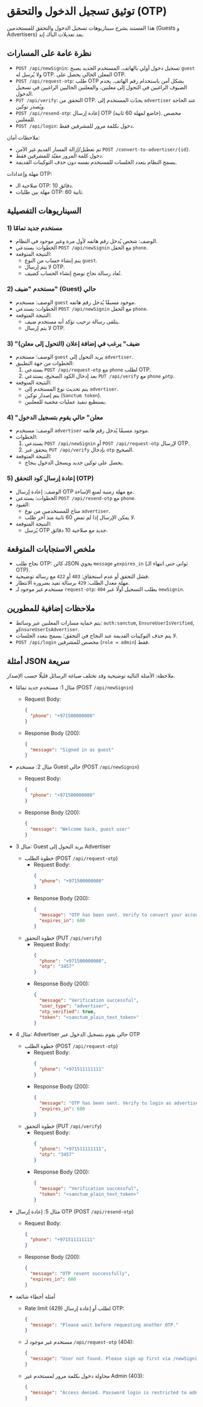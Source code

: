 # توثيق تسجيل الدخول والتحقق (OTP)

هذا المستند يشرح سيناريوهات تسجيل الدخول والتحقق للمستخدمين (Guests و Advertisers) بعد تعديلات الباك إند.

## نظرة عامة على المسارات
- `POST /api/newSignin`: تسجيل دخول أولي بالهاتف. المستخدم الجديد يصبح `guest` ولا يُرسل له OTP. المعلن الحالي يحصل على OTP.
- `POST /api/request-otp`: طلب OTP بشكل آمن باستخدام رقم الهاتف. يخدم الضيوف الراغبين في التحول إلى معلنين، والمعلنين الحاليين الراغبين في تسجيل الدخول.
- `PUT /api/verify`: التحقق من OTP. يحدّث المستخدم إلى `advertiser` عند الحاجة ويُصدر توكين.
- `POST /api/resend-otp`: إعادة إرسال OTP (خاضع لمهلة 60 ثانية). مخصص للمعلنين.
- `POST /api/login`: دخول بكلمة مرور للمشرفين فقط.

ملاحظات أمان:
- تم تعطيل/إزالة المسار القديم غير الآمن `POST /convert-to-advertiser/{id}`.
- دخول كلمة المرور مقيّد للمشرفين فقط.
- يسمح النظام بتعدد الجلسات للمستخدم نفسه دون حذف التوكينات القديمة.

مهلة وإعدادات OTP:
- صلاحية الـ OTP: 10 دقائق.
- مهلة بين طلبات OTP: 60 ثانية.

## السيناريوهات التفصيلية

### 1) مستخدم جديد تمامًا
- الوصف: شخص يُدخل رقم هاتفه لأول مرة وغير موجود في النظام.
- الخطوات: يستدعي `POST /api/newSignin` مع الحقل `phone`.
- النتيجة المتوقعة:
  - يتم إنشاء حساب من النوع `guest`.
  - لا يتم إرسال OTP.
  - تُعاد رسالة نجاح توضح إنشاء الحساب كضيف.

### 2) مستخدم "ضيف" (Guest) حالي
- الوصف: مستخدم `guest` موجود مسبقًا يُدخل رقم هاتفه.
- الخطوات: يستدعي `POST /api/newSignin` مع الحقل `phone`.
- النتيجة المتوقعة:
  - يتلقى رسالة ترحيب تؤكد أنه مستخدم ضيف.
  - لا يتم إرسال OTP.

### 3) "ضيف" يرغب في إضافة إعلان (التحول إلى معلن)
- الوصف: مستخدم `guest` يريد التحول إلى `advertiser`.
- الخطوات من جهة التطبيق:
  1. يستدعي `POST /api/request-otp` مع `phone` لطلب OTP.
  2. بعد إدخال الكود الصحيح، يستدعي `PUT /api/verify` مع `phone` و`otp`.
- النتيجة المتوقعة:
  - يتم تحديث نوع المستخدم إلى `advertiser`.
  - يتم إصدار توكين (`Sanctum token`).
  - يستطيع تنفيذ عمليات محمية للمعلنين.

### 4) "معلن" حالي يقوم بتسجيل الدخول
- الوصف: مستخدم `advertiser` موجود مسبقًا يُدخل رقم هاتفه.
- الخطوات:
  1. يستدعي `POST /api/newSignin` أو `POST /api/request-otp` لإرسال OTP.
  2. يتحقق عبر `PUT /api/verify` بإدخال `otp` الصحيح.
- النتيجة المتوقعة:
  - يحصل على توكين جديد ويسجل الدخول بنجاح.

### 5) إعادة إرسال كود التحقق (OTP)
- الوصف: إعادة إرسال OTP مع مهلة زمنية لمنع الإساءة.
- الخطوات: يستدعي `POST /api/resend-otp` مع `phone`.
- القيود:
  - متاح للمستخدمين من نوع `advertiser`.
  - لا يمكن الإرسال إذا لم تمضِ 60 ثانية منذ آخر طلب.
- النتيجة المتوقعة:
  - يُرسل OTP جديد مع صلاحية 10 دقائق.

## ملخص الاستجابات المتوقعة
- نجاح طلب OTP: كائن JSON يحوي `message` و`expires_in` (ثواني حتى انتهاء الـ OTP).
- فشل التحقق أو عدم استحقاق: `403` أو `422` مع رسالة توضيحية.
- مهلة معدل الطلب: `429` برسالة تفيد بضرورة الانتظار.
- مستخدم غير موجود لـ `request-otp`: `404` يطلب التسجيل أولًا عبر `newSignin`.

## ملاحظات إضافية للمطورين
- يتم حماية مسارات المعلنين عبر وسائط: `auth:sanctum`, `EnsureUserIsVerified`, و`EnsureUserIsAdvertiser`.
- لا يتم حذف التوكينات القديمة عند النجاح في التحقق؛ يسمح بتعدد الجلسات.
- `POST /api/login` مخصص للمشرفين (`role = admin`) فقط.

## أمثلة JSON سريعة
ملاحظة: الأمثلة التالية توضيحية وقد تختلف صياغة الرسائل قليلًا حسب الإصدار.

- مثال 1: مستخدم جديد تمامًا (POST `/api/newSignin`)
  - Request Body:
    ```json
    {
      "phone": "+971500000000"
    }
    ```
  - Response Body (200):
    ```json
    {
      "message": "Signed in as guest"
    }
    ```

- مثال 2: مستخدم Guest حالي (POST `/api/newSignin`)
  - Request Body:
    ```json
    {
      "phone": "+971500000000"
    }
    ```
  - Response Body (200):
    ```json
    {
      "message": "Welcome back, guest user"
    }
    ```

- مثال 3: Guest يريد التحول إلى Advertiser
  - خطوة الطلب (POST `/api/request-otp`)
    - Request Body:
      ```json
      {
        "phone": "+971500000000"
      }
      ```
    - Response Body (200):
      ```json
      {
        "message": "OTP has been sent. Verify to convert your account to advertiser.",
        "expires_in": 600
      }
      ```
  - خطوة التحقق (PUT `/api/verify`)
    - Request Body:
      ```json
      {
        "phone": "+971500000000",
        "otp": "3457"
      }
      ```
    - Response Body (200):
      ```json
      {
        "message": "Verification successful",
        "user_type": "advertiser",
        "otp_verified": true,
        "token": "<sanctum_plain_text_token>"
      }
      ```

- مثال 4: Advertiser حالي يقوم بتسجيل الدخول عبر OTP
  - خطوة الطلب (POST `/api/request-otp`)
    - Request Body:
      ```json
      {
        "phone": "+971511111111"
      }
      ```
    - Response Body (200):
      ```json
      {
        "message": "OTP has been sent. Verify to login as advertiser.",
        "expires_in": 600
      }
      ```
  - خطوة التحقق (PUT `/api/verify`)
    - Request Body:
      ```json
      {
        "phone": "+971511111111",
        "otp": "3457"
      }
      ```
    - Response Body (200):
      ```json
      {
        "message": "Verification successful",
        "token": "<sanctum_plain_text_token>"
      }
      ```

- مثال 5: إعادة إرسال OTP (POST `/api/resend-otp`)
  - Request Body:
    ```json
    {
      "phone": "+971511111111"
    }
    ```
  - Response Body (200):
    ```json
    {
      "message": "OTP resent successfully",
      "expires_in": 600
    }
    ```

- أمثلة أخطاء شائعة
  - Rate limit (429) لطلب أو إعادة إرسال OTP:
    ```json
    {
      "message": "Please wait before requesting another OTP."
    }
    ```
  - مستخدم غير موجود لـ `/api/request-otp` (404):
    ```json
    {
      "message": "User not found. Please sign up first via /newSignin."
    }
    ```
  - محاولة دخول بكلمة مرور لمستخدم غير Admin (403):
    ```json
    {
      "message": "Access denied. Password login is restricted to admins only."
    }
    ```